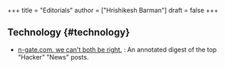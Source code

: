 +++
title = "Editorials"
author = ["Hrishikesh Barman"]
draft = false
+++

## Technology {#technology}

-   [n-gate.com. we can't both be right.](http://n-gate.com/) : An annotated digest of the top "Hacker" "News" posts.
